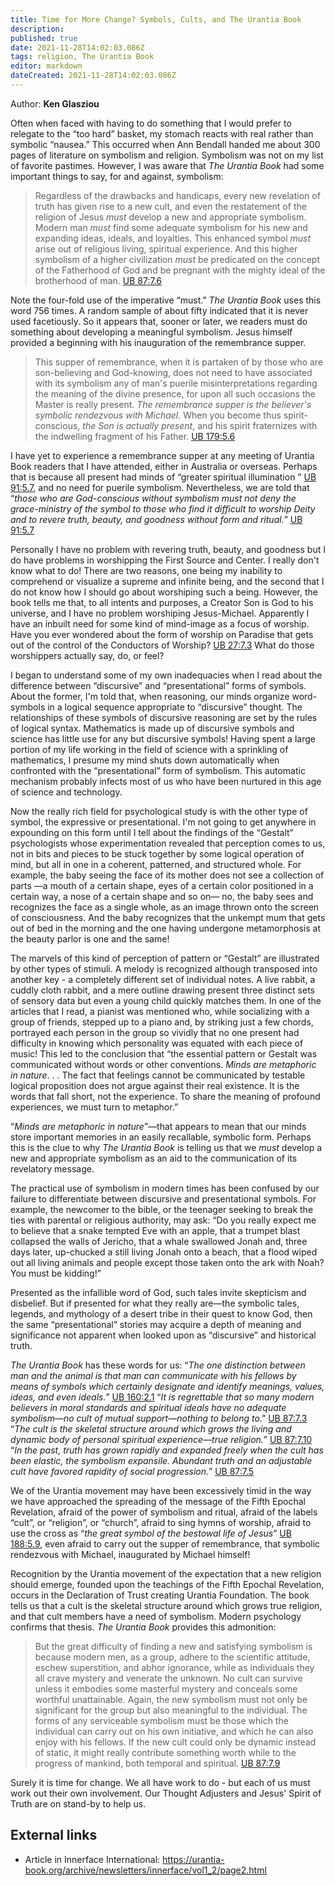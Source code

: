 ```yaml
---
title: Time for More Change? Symbols, Cults, and The Urantia Book
description: 
published: true
date: 2021-11-28T14:02:03.086Z
tags: religion, The Urantia Book
editor: markdown
dateCreated: 2021-11-28T14:02:03.086Z
---
```


Author: **Ken Glasziou**

Often when faced with having to do something that I would prefer to relegate to the “too hard” basket, my stomach reacts with  real rather than symbolic “nausea.” This occurred when Ann Bendall handed me about 300 pages of literature on symbolism and religion. Symbolism was not on my list of favorite pastimes. However, I was aware that _The Urantia Book_ had some important things to say, for and against, symbolism:

> Regardless of the drawbacks and handicaps, every new revelation of truth has given rise to a new cult, and even the restatement of the religion of Jesus _must_ develop a new and appropriate symbolism. Modern man _must_ find some adequate symbolism for his new and expanding ideas, ideals, and loyalties. This enhanced symbol _must_ arise out of religious living, spiritual experience. And this higher symbolism of a higher civilization _must_ be predicated on the concept of the Fatherhood of God and be pregnant with the mighty ideal of the brotherhood of man. [UB 87:7.6](/en/The_Urantia_Book/87#p7_6)

Note the four-fold use of the imperative “must.”  _The Urantia Book_ uses this word 756 times. A random sample of about fifty indicated that it is never used facetiously. So it appears that, sooner or later, we  readers must do something about developing a meaningful symbolism. Jesus himself provided a beginning with his inauguration of the remembrance supper.

> This supper of remembrance, when it is partaken of by those who are son-believing and God-knowing, does not need to have associated with its symbolism any of man's puerile misinterpretations regarding the meaning of the divine presence, for upon all such occasions the Master is really present. _The remembrance supper is the believer's symbolic rendezvous with Michael._ When you become thus spirit-conscious, _the Son is actually present_, and his spirit fraternizes with the indwelling fragment of his Father. [UB 179:5.6](/en/The_Urantia_Book/179#p5_6)

I have yet to experience a remembrance supper at any meeting of Urantia Book readers that I have attended, either in Australia or overseas. Perhaps that is because all present  had minds of “greater spiritual illumination ” [UB 91:5.7](/en/The_Urantia_Book/91#p5_7), and no need for puerile symbolism. Nevertheless, we are told that “_those who are God-conscious without symbolism must not deny the grace-ministry of the symbol to those who find it difficult to worship Deity and to revere truth, beauty, and goodness without form and ritual._” [UB 91:5.7](/en/The_Urantia_Book/91#p5_7)

Personally I have no problem with revering truth, beauty, and goodness but I do have problems in worshipping the First Source and Center. I really don't know what to do! There are two reasons, one being my inability to comprehend or visualize a supreme and infinite being, and the second that I do not know how I should go about worshiping such a being. However, the book tells me that, to all intents and purposes, a Creator Son is God to his universe, and I have no problem worshiping Jesus-Michael. Apparently  I have an inbuilt need for some kind of mind-image as a focus of worship. Have you ever wondered about the form of worship on Paradise that gets out of the control of the Conductors of Worship? [UB 27:7.3](/en/The_Urantia_Book/27#p7_3) What do those worshippers actually say, do, or feel?

I began to understand some of my own inadequacies when I read about the difference between “discursive” and “presentational” forms of symbols. About the former, I'm told that, when reasoning, our minds organize word-symbols in a logical sequence appropriate to “discursive” thought. The relationships of these symbols of discursive reasoning are set by the rules of logical syntax. Mathematics is made up of discursive symbols and science has little use for any but discursive symbols! Having spent a large portion of my life working in the field of science with a sprinkling of mathematics, I presume my mind shuts down automatically when confronted with the “presentational” form of symbolism. This automatic mechanism probably infects most of us who have been nurtured in this age of science and technology.

Now the really rich field for psychological study is with the other type of symbol, the expressive or presentational. I'm not going to get anywhere in expounding on this form until I tell about the findings of the “Gestalt” psychologists whose experimentation revealed that perception comes to us, not in bits and pieces to be stuck together by some logical operation of mind, but all in one in a coherent, patterned, and structured whole. For example, the baby seeing the face of its mother does not see a collection of parts —a mouth of a certain shape, eyes of a certain color positioned in a certain way, a nose of a certain shape and so on— no, the baby sees and recognizes the face as a single whole, as an image thrown onto the screen of consciousness. And the baby recognizes that the unkempt mum that gets out of bed in the morning and the one having undergone metamorphosis at the beauty parlor is one and the same!

The marvels of this kind of perception of pattern or “Gestalt” are illustrated by other types of stimuli. A melody is recognized although transposed into another key - a completely different set of individual notes. A  live rabbit, a cuddly cloth rabbit, and a mere outline drawing present three distinct sets of sensory data but even a young child quickly matches them. In one of the articles that I read, a pianist was mentioned who, while socializing with a group of friends, stepped up to a piano and, by striking just a few chords, portrayed each person in the group so vividly that no one present had difficulty in knowing which personality was equated with each piece of music! This led to the conclusion that “the essential pattern or Gestalt was communicated without words or other conventions. _Minds are metaphoric in nature_. . . The fact that feelings cannot be communicated by testable logical proposition does not argue against their real existence. It is the words that fall short, not the experience. To share the meaning of profound experiences, we must turn to metaphor.”

“_Minds are metaphoric in nature_”—that appears to mean that our minds store  important memories in an easily recallable, symbolic form. Perhaps this is the clue to why _The Urantia Book_ is telling us that we _must_ develop a new and appropriate symbolism as an aid to the communication of its revelatory message.

The practical use of symbolism in modern times has been confused by our failure to differentiate between discursive and presentational symbols. For example, the newcomer to the bible, or the teenager seeking to break the ties with parental or religious authority, may ask: “Do you really expect me to believe that a snake tempted Eve with an apple, that a trumpet blast collapsed the walls of Jericho, that a whale swallowed Jonah and, three days later, up-chucked a still living Jonah onto a beach, that a flood wiped out all living animals and people except those taken onto the ark with Noah? You must be kidding!”

Presented as the infallible word of God, such tales invite skepticism and disbelief. But if presented for what they really are—the symbolic tales, legends, and mythology of a desert tribe in their quest to know God, then the same “presentational” stories may acquire a depth of meaning and significance not apparent when looked upon as “discursive” and historical truth.

_The Urantia Book_ has these words for us: “_The one distinction between man and the animal is that man can communicate with his fellows by means of symbols which certainly designate and identify meanings, values, ideas, and even ideals._” [UB 160:2.1](/en/The_Urantia_Book/160#p2_1) “_It is regrettable that so many modern believers in moral standards and spiritual ideals have no adequate symbolism—no cult of mutual support—nothing to belong to_.” [UB 87:7.3](/en/The_Urantia_Book/87#p7_3) “_The cult is the skeletal structure around which grows the living and dynamic body of personal spiritual experience—true religion._” [UB 87:7.10](/en/The_Urantia_Book/87#p7_10) “_In the past, truth has grown rapidly and expanded freely when the cult has been elastic, the symbolism expansile. Abundant truth and an adjustable cult have favored rapidity of social progression._” [UB 87:7.5](/en/The_Urantia_Book/87#p7_5)

We of the Urantia movement may have been excessively timid in the way we have approached the spreading of the message of the Fifth Epochal Revelation, afraid of the power of symbolism and ritual, afraid of the labels “cult”, or “religion”, or “church”, afraid to sing hymns of worship, afraid to use the cross as “_the great symbol of the bestowal life of Jesus_” [UB 188:5.9](/en/The_Urantia_Book/188#p5_9), even afraid to carry out the supper of remembrance, that symbolic rendezvous with Michael, inaugurated by Michael himself!

Recognition by the Urantia movement of the expectation that a new religion should emerge, founded upon the teachings of the Fifth Epochal Revelation, occurs in the Declaration of Trust creating Urantia Foundation. The book tells us that a cult is the skeletal structure around which grows true religion, and that cult members have a need of symbolism. Modern psychology confirms that thesis. _The Urantia Book_ provides this admonition:

> But the great difficulty of finding a new and satisfying symbolism is because modern men, as a group, adhere to the scientific attitude, eschew superstition, and abhor ignorance, while as individuals they all crave mystery and venerate the unknown. No cult can survive unless it embodies some masterful mystery and conceals some worthful unattainable. Again, the new symbolism must not only be significant for the group but also meaningful to the individual. The forms of any serviceable symbolism must be those which the individual can carry out on his own initiative, and which he can also enjoy with his fellows. If the new cult could only be dynamic instead of static, it might really contribute something worth while to the progress of mankind, both temporal and spiritual. [UB 87:7.9](/en/The_Urantia_Book/87#p7_9)

Surely it is time for change. We all have work to do - but each of us must work out their own involvement. Our Thought Adjusters and Jesus' Spirit of Truth are on stand-by to help us.

## External links

* Article in Innerface International: https://urantia-book.org/archive/newsletters/innerface/vol1_2/page2.html